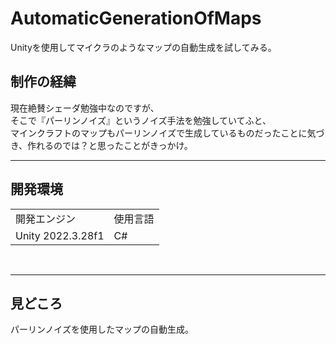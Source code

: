 # AutomaticGenerationOfMaps
Unityを使用してマイクラのようなマップの自動生成を試してみる。  

<h2>制作の経緯</h2>  
現在絶賛シェーダ勉強中なのですが、<br>
そこで『パーリンノイズ』というノイズ手法を勉強していてふと、<br>
マインクラフトのマップもパーリンノイズで生成しているものだったことに気づき、作れるのでは？と思ったことがきっかけ。<br>
<hr>
<h2>開発環境</h2>
<table>
  <tr>
    <td>開発エンジン</td>
    <td>使用言語</td>
  </tr>
  <tr>
    <td>Unity 2022.3.28f1</td>
    <td>C#</td>
  </tr>
</table>
<br>
<hr>
<h2>見どころ</h2>
パーリンノイズを使用したマップの自動生成。

